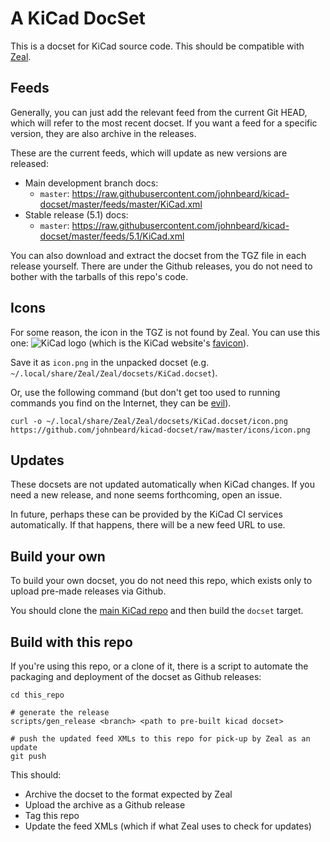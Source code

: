 # A KiCad DocSet

This is a docset for KiCad source code. This should be compatible with [Zeal][].

## Feeds

Generally, you can just add the relevant feed from the current Git HEAD,
which will refer to the most recent docset. If you want a feed for a specific
version, they are also archive in the releases.

These are the current feeds, which will update as new versions are released:

* Main development branch docs:
    * `master`: https://raw.githubusercontent.com/johnbeard/kicad-docset/master/feeds/master/KiCad.xml
* Stable release (5.1) docs:
    * `master`: https://raw.githubusercontent.com/johnbeard/kicad-docset/master/feeds/5.1/KiCad.xml

You can also download and extract the docset from the TGZ file in each release yourself.
There are under the Github releases, you do not need to bother with the tarballs of this
repo's code.

## Icons

For some reason, the icon in the TGZ is not found by Zeal. You can
use this one: ![KiCad
logo](https://github.com/johnbeard/kicad-docset/raw/master/icons/icon.png)
(which is the KiCad website's
[favicon](http://kicad-pcb.org/favicon-16x16.png)).

Save it as `icon.png` in the unpacked docset (e.g. `~/.local/share/Zeal/Zeal/docsets/KiCad.docset`).

Or, use the following command (but don't get too used to running commands you find on the Internet, they can be [evil](https://thejh.net/misc/website-terminal-copy-paste)).

```
curl -o ~/.local/share/Zeal/Zeal/docsets/KiCad.docset/icon.png https://github.com/johnbeard/kicad-docset/raw/master/icons/icon.png
```

## Updates

These docsets are not updated automatically when KiCad changes.
If you need a new release, and none seems forthcoming, open an issue.

In future, perhaps these can be provided by the KiCad CI services automatically.
If that happens, there will be a new feed URL to use.

## Build your own

To build your own docset, you do not need this repo, which exists only to
upload pre-made releases via Github.

You should clone the [main KiCad repo][] and then build the `docset` target.

## Build with this repo

If you're using this repo, or a clone of it, there is a script to automate
the packaging and deployment of the docset as Github releases:

```
cd this_repo

# generate the release
scripts/gen_release <branch> <path to pre-built kicad docset>

# push the updated feed XMLs to this repo for pick-up by Zeal as an update
git push
```

This should:

* Archive the docset to the format expected by Zeal
* Upload the archive as a Github release
* Tag this repo
* Update the feed XMLs (which if what Zeal uses to check for updates)

[Zeal]: https://zealdocs.org
[main KiCad repo]: https://code.launchpad.net/kicad
